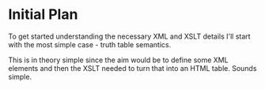 # Initial Plan

To get started understanding the necessary XML and XSLT details I'll start with the most simple case - truth table semantics.

This is in theory simple since the aim would be to define some XML elements and then the XSLT needed to turn that into an HTML table.
Sounds simple.

